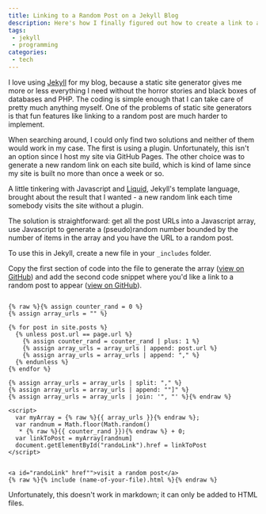 ```yaml
---
title: Linking to a Random Post on a Jekyll Blog
description: Here's how I finally figured out how to create a link to a random post on my Jekyll blog
tags:
 - jekyll
 - programming
categories:
 - tech   
---
```

I love using [Jekyll][0] for my blog, because a static site generator gives me more or less everything I need without the horror stories and black boxes of databases and PHP. The coding is simple enough that I can take care of pretty much anything myself. One of the problems of static site generators is that fun features like linking to a random post are much harder to implement.

When searching around, I could only find two solutions and neither of them would work in my case. The first is using a plugin. Unfortunately, this isn't an option since I host my site via GitHub Pages. The other choice was to generate a new random link on each site build, which is kind of lame since my site is built no more than once a week or so.   

A little tinkering with Javascript and [Liquid][1], Jekyll's template language, brought about the result that I wanted - a new random link each time somebody visits the site without a plugin.

The solution is straightforward: get all the post URLs into a Javascript array, use Javascript to generate a (pseudo)random number bounded by the number of items in the array and you have the URL to a random post.

To use this in Jekyll, create a new file in your `_includes` folder.

Copy the first section of code into the file to generate the array ([view on GitHub][2]) and add the second code snippet where you'd like a link to a random post to appear ([view on GitHub][3]). 

```

{% raw %}{% assign counter_rand = 0 %}
{% assign array_urls = "" %}

{% for post in site.posts %}
  {% unless post.url == page.url %}
    {% assign counter_rand = counter_rand | plus: 1 %}
    {% assign array_urls = array_urls | append: post.url %}
    {% assign array_urls = array_urls | append: "," %}
  {% endunless %}
{% endfor %}

{% assign array_urls = array_urls | split: "," %}
{% assign array_urls = array_urls | append: ""]" %}
{% assign array_urls = array_urls | join: '", "' %}{% endraw %}

<script>
  var myArray = {% raw %}{{ array_urls }}{% endraw %};
  var randnum = Math.floor(Math.random()
   * {% raw %}{{ counter_rand }}){% endraw %} + 0;
  var linkToPost = myArray[randnum]
  document.getElementById("randoLink").href = linkToPost
</script>

```

```

<a id="randoLink" href"">visit a random post</a>
{% raw %}{% include (name-of-your-file).html %}{% endraw %}

```

Unfortunately, this doesn't work in markdown; it can only be added to HTML files.

[0]: http://jekyllrb.com
[1]: https://shopify.github.io/liquid/
[2]: https://github.com/derekkedziora/derekkedziora.github.io/blob/master/_includes/random-post.html
[3]: https://github.com/derekkedziora/derekkedziora.github.io/blob/master/_includes/next-previous-links.html
